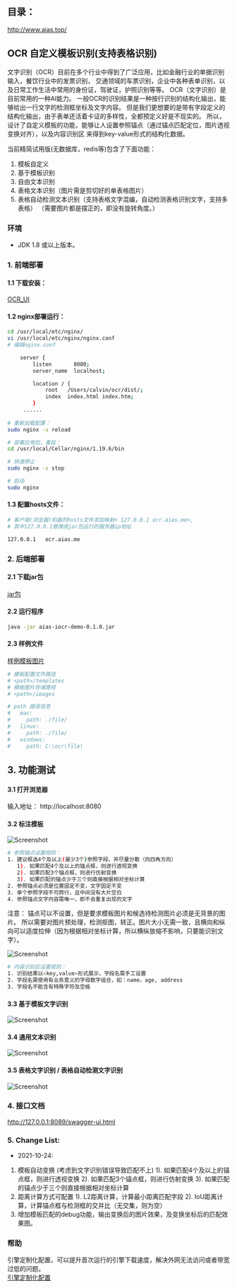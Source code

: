 ## 目录：
http://www.aias.top/

## OCR 自定义模板识别(支持表格识别)

文字识别（OCR）目前在多个行业中得到了广泛应用，比如金融行业的单据识别输入，餐饮行业中的发票识别，
交通领域的车票识别，企业中各种表单识别，以及日常工作生活中常用的身份证，驾驶证，护照识别等等。
OCR（文字识别）是目前常用的一种AI能力。
一般OCR的识别结果是一种按行识别的结构化输出，能够给出一行文字的检测框坐标及文字内容。
但是我们更想要的是带有字段定义的结构化输出，由于表单还活着卡证的多样性，全都预定义好是不现实的。
所以，设计了自定义模板的功能，能够让人设置参照锚点（通过锚点匹配定位，图片透视变换对齐），以及内容识别区
来得到key-value形式的结构化数据。

当前精简试用版(无数据库，redis等)包含了下面功能：
1. 模板自定义
2. 基于模板识别
3. 自由文本识别
4. 表格文本识别（图片需是剪切好的单表格图片）
5. 表格自动检测文本识别（支持表格文字混编，自动检测表格识别文字，支持多表格）
（需要图片都是摆正的，即没有旋转角度。）

### 环境
* JDK 1.8 或以上版本。

### 1. 前端部署

#### 1.1 下载安装：
[OCR_UI](https://aias-home.oss-cn-beijing.aliyuncs.com/AIAS/OCR/dist.zip)

#### 1.2 nginx部署运行：
```bash
cd /usr/local/etc/nginx/
vi /usr/local/etc/nginx/nginx.conf
# 编辑nginx.conf

    server {
        listen       8080;
        server_name  localhost;

        location / {
            root   /Users/calvin/ocr/dist/;
            index  index.html index.htm;
        }
     ......
     
# 重新加载配置：
sudo nginx -s reload 

# 部署应用后，重启：
cd /usr/local/Cellar/nginx/1.19.6/bin

# 快速停止
sudo nginx -s stop

# 启动
sudo nginx     
```
#### 1.3 配置hosts文件：
```bash
# 客户端(浏览器)机器的hosts文件添加映射< 127.0.0.1	ocr.aias.me>, 
# 其中127.0.0.1替换成jar包运行的服务器ip地址

127.0.0.1	ocr.aias.me
```

### 2. 后端部署

#### 2.1 下载jar包
[jar包](https://aias-home.oss-cn-beijing.aliyuncs.com/AIAS/OCR/aias-iocr-demo-0.1.0.jar)   
 
#### 2.2 运行程序
```bash
java -jar aias-iocr-demo-0.1.0.jar
```

#### 2.3 样例文件
[样例模板图片](https://aias-home.oss-cn-beijing.aliyuncs.com/AIAS/OCR/images/ticket.jpeg)   
```bash
# 模板配置文件路径
# <path>/templates
# 模板图片存储路径
# <path>/images

# path 路径信息
#   mac:
#     path: ./file/
#   linux:
#     path: ./file/
#   windows:
#     path: C:\ocr\file\
```

## 3. 功能测试

#### 3.1 打开浏览器
输入地址： http://localhost:8080

#### 3.2 标注模板
![Screenshot](https://aias-home.oss-cn-beijing.aliyuncs.com/AIAS/OCR/images/ocr_anchor.png)

```bash
# 参照锚点设置规则：
1. 建议框选4个及以上(最少3个)参照字段，并尽量分散（向四角方向）
   1). 如果匹配4个及以上的锚点框，则进行透视变换
   2). 如果匹配3个锚点框，则进行仿射变换
   3). 如果匹配的锚点少于三个则直接根据相对坐标计算
2. 参照锚点必须是位置固定不变，文字固定不变
3. 单个参照字段不可跨行，且中间没有大片空白
4. 参照锚点文字内容需唯一，即不会重复出现的文字
```
注意：
锚点可以不设置，但是要求模板图片和候选待检测图片必须是无背景的图片。
所以需要对图片预处理，检测抠图，转正。图片大小无需一致，且横向和纵向可以适度拉伸（因为根据相对坐标计算，所以横纵放缩不影响，只要能识别文字）。

![Screenshot](https://aias-home.oss-cn-beijing.aliyuncs.com/AIAS/OCR/images/ocr_content.png)

```bash
# 内容识别区设置规则：
1. 识别结果以<key,value>形式展示，字段名需手工设置
2. 字段名需使用有业务意义的字母数字组合，如：name，age, address
3. 字段名不能含有特殊字符及空格
```

#### 3.3 基于模板文字识别
![Screenshot](https://aias-home.oss-cn-beijing.aliyuncs.com/AIAS/OCR/images/ocr_recognize.png)

#### 3.4 通用文本识别  
![Screenshot](https://aias-home.oss-cn-beijing.aliyuncs.com/AIAS/OCR/images/ocr_freetxt.png)
 
#### 3.5 表格文字识别 / 表格自动检测文字识别
![Screenshot](https://aias-home.oss-cn-beijing.aliyuncs.com/AIAS/OCR/images/single_table.png)

  
### 4. 接口文档  
http://127.0.0.1:8089/swagger-ui.html

### 5. Change List:
- 2021-10-24:
1. 模板自动变换 (考虑到文字识别错误导致匹配不上)
   1). 如果匹配4个及以上的锚点框，则进行透视变换
   2). 如果匹配3个锚点框，则进行仿射变换
   3). 如果匹配的锚点少于三个则直接根据相对坐标计算
2. 距离计算方式可配置
   1). L2距离计算，计算最小距离匹配字段
   2). IoU距离计算，计算锚点框与检测框的交并比（无交集，则为空）
3. 增加模板匹配的debug功能，输出变换后的图片效果，及变换坐标后的匹配效果图。
  
  
### 帮助 
引擎定制化配置，可以提升首次运行的引擎下载速度，解决外网无法访问或者带宽过低的问题。         
[引擎定制化配置](http://aias.top/engine_cpu.html)  